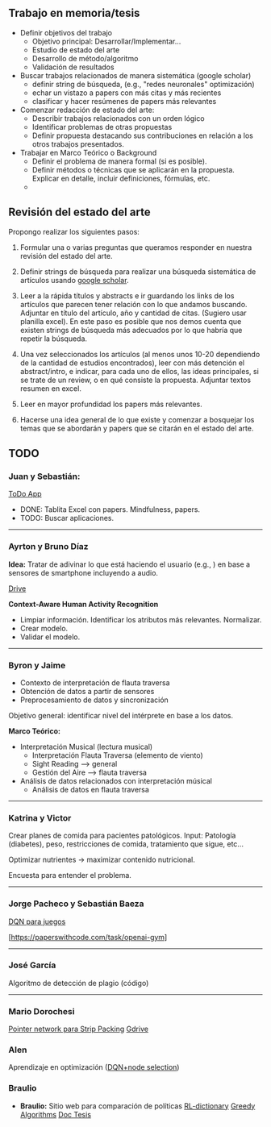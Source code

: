 Trabajo en memoria/tesis
--

- Definir objetivos del trabajo
   - Objetivo principal: Desarrollar/Implementar...
   - Estudio de estado del arte
   - Desarrollo de método/algoritmo
   - Validación de resultados
- Buscar trabajos relacionados de manera sistemática (google scholar)
	- definir string de búsqueda, (e.g., "redes neuronales" optimización)
	- echar un vistazo a papers con más citas y más recientes
	- clasificar y hacer resúmenes de papers más relevantes
- Comenzar redacción de estado del arte:
	- Describir trabajos relacionados con un orden lógico
	- Identificar problemas de otras propuestas
	- Definir propuesta destacando sus contribuciones en relación a los otros trabajos presentados.
- Trabajar en Marco Teórico o Background
	- Definir el problema de manera formal (si es posible).
	- Definir métodos o técnicas que se aplicarán en la propuesta. Explicar en detalle, incluir definiciones, fórmulas, etc.
	- 

Revisión del estado del arte
---

Propongo realizar los siguientes pasos:

1. Formular una o varias preguntas que queramos responder en nuestra revisión del estado del arte.

2. Definir strings de búsqueda para realizar una búsqueda sistemática de artículos usando [google scholar](http://scholar.google.es/).

3. Leer a la rápida títulos y abstracts e ir guardando los links de los artículos que parecen tener relación con lo que andamos buscando. Adjuntar en título del artículo, año y cantidad de citas. (Sugiero usar planilla excel). En este paso es posible que nos demos cuenta que existen strings de búsqueda más adecuados por lo que habría que repetir la búsqueda. 

4. Una vez seleccionados los artículos (al menos unos 10-20 dependiendo de la cantidad de estudios encontrados), leer con más detención el abstract/intro, e indicar, para cada uno de ellos, las ideas principales, si se trate de un review, o en qué consiste la propuesta. Adjuntar textos resumen en excel.

5. Leer en mayor profundidad los papers más relevantes.

6. Hacerse una idea general de lo que existe y comenzar a bosquejar los temas que se abordarán y papers que se citarán en el estado del arte.

TODO
--

### Juan y Sebastián: 

[ToDo App](https://docs.google.com/file/d/1yQS1kjmL7xa3prQmHJI0EGcXyQ60qM1p/edit)

- DONE: Tablita Excel con papers. Mindfulness, papers.
- TODO: Buscar aplicaciones.

---

### Ayrton y Bruno Díaz

**Idea:** Tratar de adivinar lo que está haciendo el usuario (e.g., ) en base a sensores de smartphone incluyendo a audio.

[Drive](https://drive.google.com/drive/folders/1J-RoZXGb6gB5YeBXbBBzzacjT0t-Wc5S)

**Context-Aware Human Activity Recognition**

- Limpiar información. Identificar los atributos más relevantes. Normalizar.
- Crear modelo.
- Validar el modelo.

---

### Byron y Jaime

- Contexto de interpretación de flauta traversa
- Obtención de datos a partir de sensores
- Preprocesamiento de datos y sincronización

Objetivo general: identificar nivel del intérprete en base a los datos.

**Marco Teórico:**

- Interpretación Musical (lectura musical)
	- Interpretación Flauta Traversa (elemento de viento)
	- Sight Reading --> general
	- Gestión del Aire --> flauta traversa
- Análisis de datos relacionados con interpretación músical
	- Análisis de datos en flauta traversa

---

### Katrina y Victor

Crear planes de comida para pacientes patológicos.
Input: Patología (diabetes), peso, restricciones de comida, tratamiento que sigue, etc...

Optimizar nutrientes -> maximizar contenido nutricional.

Encuesta para entender el problema.

---


### Jorge Pacheco y Sebastián Baeza

[DQN para juegos](https://docs.google.com/file/d/1VyM1QcedEZQqNSohkIH0HbFuqnCVkHXE/edit)

[https://paperswithcode.com/task/openai-gym]

---

### José García
Algoritmo de detección de plagio (código)

---

### Mario Dorochesi

 [Pointer network para Strip Packing](https://docs.google.com/file/d/16rEuyZvjUEz97w8JB2fqRzhR4UbZYEEV/edit)
[Gdrive]([https://drive.google.com/drive/folders/1cedE7d42QyY1Ujf7PnIt2TDvdcjnBc9t?usp=sharing](https://drive.google.com/drive/folders/1cedE7d42QyY1Ujf7PnIt2TDvdcjnBc9t?usp=sharing))


### Alen
Aprendizaje en optimización ([DQN+node selection](https://docs.google.com/file/d/1ma_yMXg5BGIQD7mN_ivIWvUrEvG_LSD2/edit))

### Braulio
- **Braulio:**  Sitio web para comparación de políticas
[RL-dictionary](https://towardsdatascience.com/the-complete-reinforcement-learning-dictionary-e16230b7d24e)
[Greedy Algorithms](https://brilliant.org/wiki/greedy-algorithm/#:~:text=A%20greedy%20algorithm%20is%20a,to%20solve%20the%20entire%20problem.)
[Doc Tesis](https://www.icloud.com/pages/0kgVh7Aw6mPGxySoSILZwrgfw#Informe_Seminario)

<!--stackedit_data:
eyJoaXN0b3J5IjpbLTIxODYwNTYwNCwtMjA1MjExMzA0OSwtMT
I2NTg5NTY5MSwtMTczNzc1Mjc3NiwxODA5NTU5MzcwLC04Mzcz
OTYyMjMsNjYxNjMyMzQsLTQxNDk4ODc1LDcyODg0NjE5OSwtMT
IwMzcyNzY4MCwxNjYzNTczMTAwLC0xMzQwOTkzODg0LC0xMzgy
Mzg1ODE4LC02Nzc2Mzk0MjMsLTE3MDQ1Njg2MDksLTgwMzM4OT
kwOF19
-->